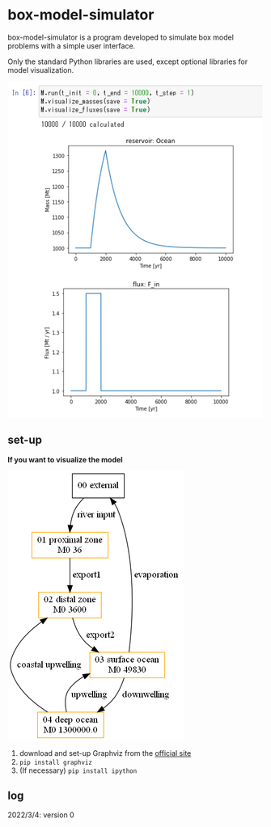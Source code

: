 # box-model-simulator

box-model-simulator is a program developed to simulate box model problems with a simple user interface.

Only the standard Python libraries are used, except optional libraries for model visualization.

![code-example](results/one-box-model/screenshot.png)

## set-up
**If you want to visualize the model**

![four-box-model](charts/four-box-model.png)
1. download and set-up Graphviz from the [official site](https://graphviz.org/download/) 
1. `pip install graphviz`
1. (If necessary) `pip install ipython`

## log
2022/3/4: version 0
